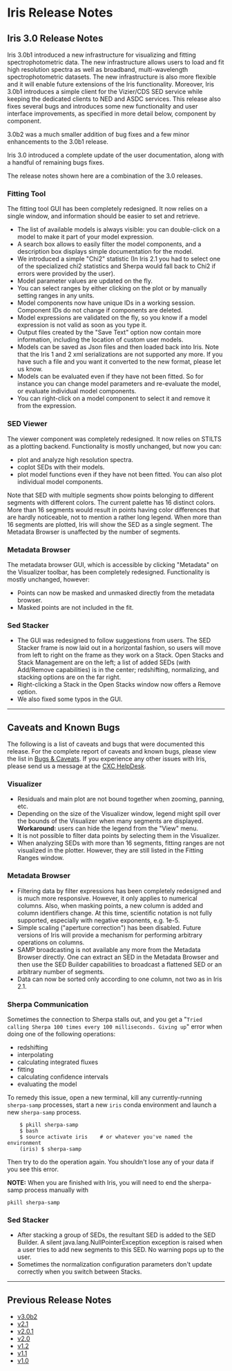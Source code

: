 # Iris Release Notes

## Iris 3.0 Release Notes

Iris 3.0b1 introduced a new infrastructure for visualizing and fitting
spectrophotometric data. The new infrastructure allows users to load and fit
high resolution spectra as well as broadband, multi-wavelength
spectrophotometric datasets. The new infrastructure is also more flexible and
it will enable future extensions of the Iris functionality. Moreover, Iris 3.0b1
introduces a simple client for the Vizier/CDS SED service while keeping the
dedicated clients to NED and ASDC services. This release also fixes several bugs
and introduces some new functionality and user interface improvements, as
specified in more detail below, component by component.

3.0b2 was a much smaller addition of bug fixes and a few minor enhancements to the 3.0b1 release. 

Iris 3.0 introduced a complete update of the user documentation, along with a handful of remaining bugs fixes.

The release notes shown here are a combination of the 3.0 releases.

### Fitting Tool

The fitting tool GUI has been completely redesigned. It now relies on a single
window, and information should be easier to set and retrieve.

  * The list of available models is always visible: you can double-click on a model to make it part of your model expression.
  * A search box allows to easily filter the model components, and a description box displays simple documentation for the model.
  * We introduced a simple "Chi2" statistic (In Iris 2.1 you had to select one of the specialized chi2 statistics and Sherpa would fall back to Chi2 if errors were provided by the user).
  * Model parameter values are updated on the fly.
  * You can select ranges by either clicking on the plot or by manually setting ranges in any units.
  * Model components now have unique IDs in a working session. Component IDs do not change if components are deleted.
  * Model expressions are validated on the fly, so you know if a model expression is not valid as soon as you type it.
  * Output files created by the "Save Text" option now contain more information, including the location of custom user models.
  * Models can be saved as Json files and then loaded back into Iris. Note that the Iris 1 and 2 xml serializations are not supported any more. If you have such a file and you want it converted to the new format, please let us know.
  * Models can be evaluated even if they have not been fitted. So for instance you can change model parameters and re-evaluate the model, or evaluate individual model components.
  * You can right-click on a model component to select it and remove it from the expression.

### SED Viewer

The viewer component was completely redesigned. It now relies on STILTS as a
plotting backend. Functionality is mostly unchanged, but now you can:

  * plot and analyze high resolution spectra.
  * coplot SEDs with their models.
  * plot model functions even if they have not been fitted. You can also plot
individual model components.

Note that SED with multiple segments show points belonging to different
segments with different colors. The current palette has 16 distinct colors.
More than 16 segments would result in points having color differences that are
hardly noticeable, not to mention a rather long legend. When more than 16
segments are plotted, Iris will show the SED as a single segment.
The Metadata Browser is unaffected by the number of segments.

### Metadata Browser

The metadata browser GUI, which is accessible by clicking "Metadata" on the
Visualizer toolbar, has been completely redesigned. Functionality is mostly
unchanged, however:

  * Points can now be masked and unmasked directly from the metadata browser.
  * Masked points are not included in the fit.

### Sed Stacker

  * The GUI was redesigned to follow suggestions from users. The SED Stacker frame
is now laid out in a horizontal fashion, so users will move from left to right
on the frame as they work on a Stack. Open Stacks and Stack Management are on
the left; a list of added SEDs (with Add/Remove capabilities) is in the center;
redshifting, normalizing, and stacking options are on the far right.
  * Right-clicking a Stack in the Open Stacks window now offers a Remove option.
  * We also fixed some typos in the GUI.

-----------------------

## Caveats and Known Bugs

The following is a list of caveats and bugs that were documented this
release. For the complete report of caveats and known bugs, please view the
list in [Bugs & Caveats][bugs]. If you experience any other issues with Iris,
please send us a message at the [CXC HelpDesk][helpdesk].

### Visualizer

  * Residuals and main plot are not bound together when zooming, panning, etc.
  * Depending on the size of the Visualizer window, legend might spill over
    the bounds of the Visualizer when many segments are displayed.
    **Workaround:** users can hide the legend from the "View" menu.
  * It is not possible to filter data points by selecting them
    in the Visualizer.
  * When analyzing SEDs with more than 16 segments, fitting ranges are not
    visualized in the plotter. However, they are still listed in the
    Fitting Ranges window.

### Metadata Browser

  * Filtering data by filter expressions has been completely redesigned and is much more responsive. However, it only applies to numerical columns. Also, when masking points, a new column is added and column identifiers change. At this time, scientific notation is not fully supported, especially with negative exponents, e.g. 1e-5.
  * Simple scaling ("aperture correction") has been disabled. Future versions of Iris will provide a mechanism for performing arbitrary operations on columns.
  * SAMP broadcasting is not available any more from the Metadata Browser directly. One can extract an SED in the Metadata Browser and then use the SED Builder capabilities to broadcast a flattened SED or an arbitrary number of segments.
  * Data can now be sorted only according to one column, not two as in Iris 2.1.

### Sherpa Communication

Sometimes the connection to Sherpa stalls out, and you get a "`Tried calling Sherpa 100 times every 100 milliseconds. Giving up`" error when doing one of the following operations:
  
  * redshifting
  * interpolating
  * calculating integrated fluxes
  * fitting
  * calculating confidence intervals
  * evaluating the model
  
To remedy this issue, open a new terminal, kill any currently-running `sherpa-samp` processes, start a new `iris` conda environment and launch a new `sherpa-samp` process.
     
        $ pkill sherpa-samp
        $ bash
        $ source activate iris    # or whatever you've named the environment
        (iris) $ sherpa-samp
        
Then try to do the operation again. You shouldn't lose any of your data if you see this error.

**NOTE:** When you are finished with Iris, you will need to end the sherpa-samp process manually with

    pkill sherpa-samp

### Sed Stacker

  * After stacking a group of SEDs, the resultant SED is added to the SED Builder. A silent java.lang.NullPointerException exception is raised when a user tries to add new segments to this SED. No warning pops up to the user.
  * Sometimes the normalization configuration parameters don't update correctly when you switch between Stacks.

-------------------------

<!--
The following bugs and caveats will be addressed before the Iris 2.1 release.

  * In SED Stacker, sometimes the Y-Units for normalizing by Integration may reset to the default unit after switching between Stacks.
-->

## Previous Release Notes

  * [v3.0b2](/iris/v3.0b2/releasenotes/index.html)
  * [v2.1](/iris/v2.1/releasenotes/index.html)
  * [v2.0.1](/iris/v2.0.1/releasenotes/index.html)
  * [v2.0](/iris/v2.0/releasenotes/index.html)
  * [v1.2](/iris/v1.2/releasenotes/index.html)
  * [v1.1](/iris/v1.1/releasenotes/index.html)
  * [v1.0](/iris/v1.0/releasenotes/index.html)
  

<!-- threads -->
[sedstacker]: 		../threads/science/sedstacker/index.html "SED Stacker"
[science]: 			../threads/science/index.html "Shift, Interpolate, and Integrate"
[entry]: 			../threads/entry/index.html "Loading SED Data into Iris"
[fit]: 				../threads/fits/index.html "Modeling and Fiting SED Data"
[importer]: 		../threads/importer/index.html "Building and Managing SEDs"
[plot]: 			../threads/plot/index.html "Visualizing SED Data"
[analysis]: 		../threads/analysis/index.html "Analyzing SED Data in Iris"
[save]: 			../threads/save/index.html "Saving SED Data"
[sdk]: 				../threads/sdk/index.html "Developing Plugins: the Iris Software Development Kit"
[plugin_manager]: 	../threads/plugin_manager/index.html "Plugin Manager"

<!-- reference files -->
[download]: 		../download/index.html "Download and Installation"
[smoke_test]: 		../download/smoke_tests.html "Smoke Test"
[macosx105]:		../download/macosx_test.html "Mac OS X 10.5 Download Instructions"
[download_trouble]: ../bugs/smoke.html
[supported_files]: 	../references/importer_files.html
[models]: 			../references/models.html
[faq]: 				../faq/index.html "FAQs"
[releasenotes]: 	../releasenotes/index.html "Release Notes"
[publications]: 	../publications/index.html "Iris Publications"
[bugs]: 			../bugs/index.html "Bugs and Caveats"

<!-- CXC links -->
[helpdesk]:			/helpdesk/ "CXC HelpDesk"
[sao]:				http://cfa.harvard.edu/sao "Smithsonian Astrophysical Observatory"
[cxc]:				/ "Chandra X-Ray Observatory"
[sherpa]:			/sherpa/ "Sherpa"

<!-- Navigation -->
[toc]:				#toc
[top]:      		#top

